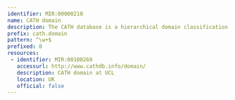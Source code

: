 ```yaml
---
identifier: MIR:00000210
name: CATH domain
description: The CATH database is a hierarchical domain classification of protein structures in the Protein Data Bank. Protein structures are classified using a combination of automated and manual procedures. There are four major levels in this hierarchy; Class (secondary structure classification, e.g. mostly alpha), Architecture (classification based on overall shape), Topology (fold family) and Homologous superfamily (protein domains which are thought to share a common ancestor). This colelction is concerned with CATH domains.
prefix: cath.domain
pattern: ^\w+$
prefixed: 0
resources:
 - identifier: MIR:00100269
   accessurl: http://www.cathdb.info/domain/
   description: CATH domain at UCL
   location: UK
   official: false
---
```

